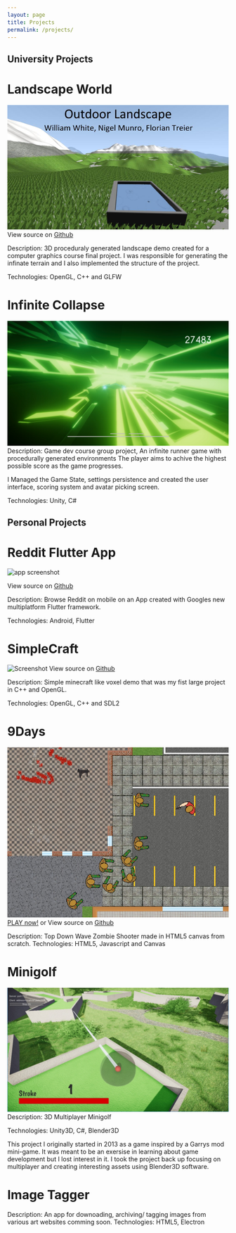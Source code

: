 ```yaml
---
layout: page
title: Projects
permalink: /projects/
---
```


## University Projects

<a name="landscape"></a>
# Landscape World
![landscape scene](https://raw.githubusercontent.com/munro98/LandscapeWorld/master/screenshots/screenshot.jpg)
View source on [Github](https://github.com/munro98/LandscapeWorld)

Description: 3D proceduraly generated landscape demo created for a computer graphics course final project. I was responsible for generating the infinate terrain and I also implemented the structure of the project.

Technologies: OpenGL, C++ and GLFW

<a name="infinitecollapse"></a>
# Infinite Collapse
![gameplay screenshot](https://raw.githubusercontent.com/munro98/munro98.github.io/master/images/InfiniteCollapseGameplay.jpg)
Description: Game dev course group project, An infinite runner game with procedurally generated environments The player aims to achive the highest possible score as the game progresses.

I Managed the Game State, settings persistence and created the user interface, scoring system and avatar picking screen.

Technologies: Unity, C#

## Personal Projects

<a name="reddit_on_flutter"></a>
# Reddit Flutter App
![app screenshot](https://raw.githubusercontent.com/munro98/RedditOnFlutter/master/redditAppScreenshot.png)

View source on [Github](https://github.com/munro98/RedditOnFlutter)

Description: Browse Reddit on mobile on an App created with Googles new multiplatform Flutter framework.

Technologies: Android, Flutter

<a name="simplecraft"></a>
# SimpleCraft
![Screenshot](http://i.imgur.com/sGc1QOb.png)
View source on [Github](https://github.com/munro98/SimpleCraftCpp)

Description: Simple minecraft like voxel demo that was my fist large project in C++ and OpenGL.

Technologies: OpenGL, C++ and SDL2

<a name="9days"></a>
# 9Days
![screenshot](https://raw.githubusercontent.com/munro98/9days/master/screenshot.jpg)
[PLAY now!](https://munro98.github.io/9Days/) or View source on [Github](https://github.com/munro98/9Days)

Description: Top Down Wave Zombie Shooter made in HTML5 canvas from scratch.
Technologies: HTML5, Javascript and Canvas

<a name="minigolf"></a>
# Minigolf
![gameplay screenshot](https://raw.githubusercontent.com/munro98/munro98.github.io/master/images/golf.jpg)
Description: 3D Multiplayer Minigolf

Technologies: Unity3D, C#, Blender3D

This project I originally started in 2013 as a game inspired by a Garrys mod mini-game. It was meant to be an exersise in learning about game development but I lost interest in it. I took the project back up focusing on multiplayer and creating interesting assets using Blender3D software.

<a name="image_tagger"></a>
# Image Tagger
Description: An app for downoading, archiving/ tagging images from various art websites comming soon.
Technologies: HTML5, Electron


